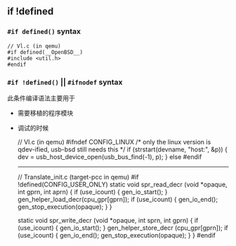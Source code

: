 ## if !defined

### `#if defined()` syntax
	
	// Vl.c (in qemu)
	#if defined(__OpenBSD__)
	#include <util.h>
	#endif

### `#if !defined()` || `#ifnodef` syntax
此条件编译语法主要用于

 * 需要移植的程序模块
 * 调试的时候

	// Vl.c (in qemu)
	#ifndef CONFIG_LINUX
		/* only the linux version is qdev-ified, usb-bsd still needs this */
		if (strstart(devname, "host:", &p)) {
			dev = usb_host_device_open(usb_bus_find(-1), p);
		} else
	#endif
	
	------------------------------------------------------------------------------
	
	// Translate_init.c (target-pcc in qemu)
	#if !defined(CONFIG_USER_ONLY)
	static void spr_read_decr (void *opaque, int gprn, int aprn)
	{
		if (use_icount) {
			gen_io_start();
		}
		gen_helper_load_decr(cpu_gpr[gprn]);
		if (use_icount) {
			gen_io_end();
			gen_stop_execution(opaque);
		}
	}

	static void spr_write_decr (void *opaque, int sprn, int gprn)
	{
		if (use_icount) {
			gen_io_start();
		}
		gen_helper_store_decr (cpu_gpr[gprn]);
		if (use_icount) {
			gen_io_end();
			gen_stop_execution(opaque);
		}
	}
	#endif

